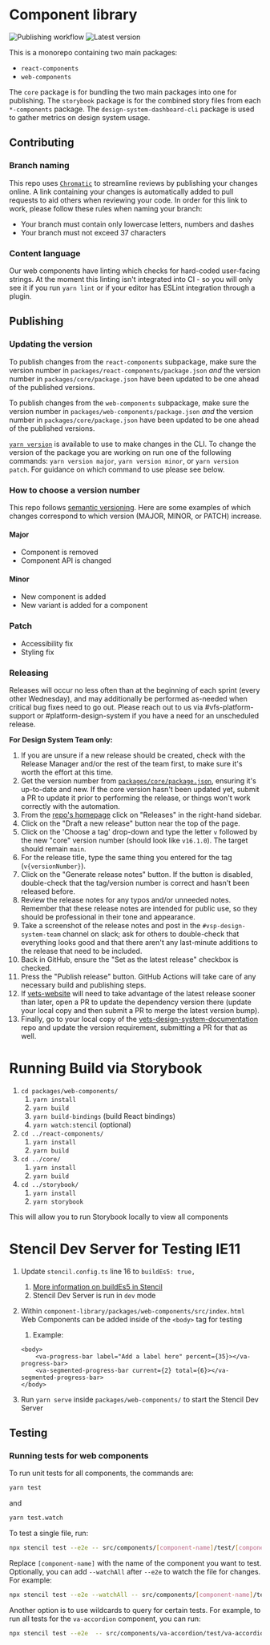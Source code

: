 # Component library

![Publishing workflow](https://github.com/department-of-veterans-affairs/component-library/actions/workflows/publish.yml/badge.svg)
![Latest version](https://img.shields.io/npm/v/@department-of-veterans-affairs/component-library)

This is a monorepo containing two main packages:

- `react-components`
- `web-components`

The `core` package is for bundling the two main packages into one for publishing. The `storybook` package is for the combined story files from each `*-components` package.
The `design-system-dashboard-cli` package is used to gather metrics on design system usage.

## Contributing

### Branch naming

This repo uses [`Chromatic`](https://www.chromatic.com/) to streamline reviews by publishing your changes online. A link containing your changes is automatically added to pull requests to aid others when reviewing your code. In order for this link to work, please follow these rules when naming your branch:

- Your branch must contain only lowercase letters, numbers and dashes
- Your branch must not exceed 37 characters

### Content language

Our web components have linting which checks for hard-coded user-facing strings. At the moment this linting isn't integrated into CI - so you will only see it if you run `yarn lint` or if your editor has ESLint integration through a plugin.

## Publishing

### Updating the version

To publish changes from the `react-components` subpackage, make sure the version number in `packages/react-components/package.json` _and_ the version number in `packages/core/package.json` have been updated to be one ahead of the published versions.

To publish changes from the `web-components` subpackage, make sure the version number in `packages/web-components/package.json` _and_ the version number in `packages/core/package.json` have been updated to be one ahead of the published versions.

[`yarn version`](https://yarnpkg.com/cli/version) is available to use to make changes in the CLI. To change the version of the package you are working on run one of the following commands: `yarn version major`, `yarn version minor`, or `yarn version patch`. For guidance on which command to use please see below.

### How to choose a version number

This repo follows [semantic versioning](https://semver.org/). Here are some examples of which changes correspond to which version (MAJOR, MINOR, or PATCH) increase.

#### Major

- Component is removed
- Component API is changed

#### Minor

- New component is added
- New variant is added for a component

### Patch

- Accessibility fix
- Styling fix

### Releasing

Releases will occur no less often than at the beginning of each sprint (every other Wednesday), and may additionally be performed as-needed when critical bug fixes need to go out. Please reach out to us via #vfs-platform-support or #platform-design-system if you have a need for an unscheduled release.

**For Design System Team only:**

1. If you are unsure if a new release should be created, check with the Release Manager and/or the rest of the team first, to make sure it's worth the effort at this time.
2. Get the version number from [`packages/core/package.json`](https://github.com/department-of-veterans-affairs/component-library/blob/main/packages/core/package.json#L4), ensuring it's up-to-date and new. If the core version hasn't been updated yet, submit a PR to update it prior to performing the release, or things won't work correctly with the automation.
3. From the [repo's homepage](https://github.com/department-of-veterans-affairs/component-library) click on "Releases" in the right-hand sidebar.
4. Click on the "Draft a new release" button near the top of the page.
5. Click on the 'Choose a tag' drop-down and type the letter `v` followed by the new "core" version number (should look like `v16.1.0`). The target should remain `main`.
6. For the release title, type the same thing you entered for the tag (`v{versionNumber}`).
7. Click on the "Generate release notes" button. If the button is disabled, double-check that the tag/version number is correct and hasn't been released before.
8. Review the release notes for any typos and/or unneeded notes. Remember that these release notes are intended for public use, so they should be professional in their tone and appearance.
9. Take a screenshot of the release notes and post in the `#vsp-design-system-team` channel on slack; ask for others to double-check that everything looks good and that there aren't any last-minute additions to the release that need to be included.
10. Back in GitHub, ensure the "Set as the latest release" checkbox is checked.
11. Press the "Publish release" button. GitHub Actions will take care of any necessary build and publishing steps.
12. If [vets-website](https://github.com/department-of-veterans-affairs/vets-website) will need to take advantage of the latest release sooner than later, open a PR to update the dependency version there (update your local copy and then submit a PR to merge the latest version bump).
13. Finally, go to your local copy of the [vets-design-system-documentation](https://github.com/department-of-veterans-affairs/vets-design-system-documentation) repo and update the version requirement, submitting a PR for that as well.

# Running Build via Storybook

1. `cd packages/web-components/`
    1. `yarn install`
    2. `yarn build`
    3. `yarn build-bindings` (build React bindings)
    4. `yarn watch:stencil` (optional)
2. `cd ../react-components/`
    1. `yarn install`
    2. `yarn build`
3. `cd ../core/`
    1. `yarn install`
    2. `yarn build`
4. `cd ../storybook/`
    1. `yarn install`
    2. `yarn storybook`

This will allow you to run Storybook locally to view all components

# Stencil Dev Server for Testing IE11

1. Update `stencil.config.ts` line 16 to `buildEs5: true,`
    1. [More information on buildEs5 in Stencil](https://stenciljs.com/docs/config#buildes5)
    2. Stencil Dev Server is run in `dev` mode
2. Within `component-library/packages/web-components/src/index.html` Web Components can be added inside of the `<body>` tag for testing
    1. Example:

    ```
    <body>
        <va-progress-bar label="Add a label here" percent={35}></va-progress-bar>
        <va-segmented-progress-bar current={2} total={6}></va-segmented-progress-bar>
    </body>
    ```

3. Run `yarn serve` inside `packages/web-components/` to start the Stencil Dev Server

## Testing

### Running tests for web components

To run unit tests for all components, the commands are:

```bash
yarn test
```

and

```bash
yarn test.watch
```

To test a single file, run:

```bash
npx stencil test --e2e -- src/components/[component-name]/test/[component-name].e2e.ts
```

Replace `[component-name]` with the name of the component you want to test. Optionally, you can add `--watchAll` after `--e2e` to watch the file for changes. For example:

```bash
npx stencil test --e2e --watchAll -- src/components/[component-name]/test/[component-name].e2e.ts
```

Another option is to use wildcards to query for certain tests. For example, to run all tests for the `va-accordion` component, you can run:

```bash
npx stencil test --e2e  -- src/components/va-accordion/test/va-accordion-*
```
